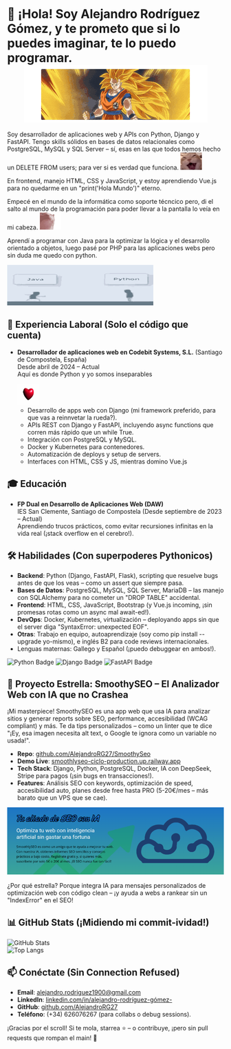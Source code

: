 # 👋 ¡Hola! Soy Alejandro Rodríguez Gómez, y te prometo que si lo puedes imaginar, te lo puedo programar. <img src="https://raw.githubusercontent.com/AlejandroRG27/AlejandroRG27/main/images/supersaiyansongoku-saiyan-super.gif" alt="dog-cool" width="427" height="133" style="display: block; margin: 0 auto;">

Soy desarrollador de aplicaciones web y APIs con Python, Django y FastAPI. Tengo skills sólidos en bases de datos relacionales como PostgreSQL, MySQL y SQL Server – sí, esas en las que todos hemos hecho un DELETE FROM users; para ver si es verdad que funciona. <img src="https://github.com/AlejandroRG27/AlejandroRG27/blob/main/images/cat-orange-cat.gif" alt="car-oranfe" width="50" height="40"><br>

En frontend, manejo HTML, CSS y JavaScript, y estoy aprendiendo Vue.js para no quedarme en un "print('Hola Mundo')" eterno.

Empecé en el mundo de la informática como soporte técncico pero, di el salto al mundo de la programación para poder llevar a la pantalla lo veía en mi cabeza. <img src="https://github.com/AlejandroRG27/AlejandroRG27/blob/main/images/cat-cat-meme.gif" alt="car-meme" width="50" height="40"><br>

Aprendí a programar con Java para la optimizar la lógica y el desarrollo orientado a objetos, luego pasé por PHP para las aplicaciones webs pero sin duda me quedo con python.

<img src="https://github.com/AlejandroRG27/AlejandroRG27/blob/main/images/java-python.gif" alt="python-java" width="340" height="94">

## 💼 Experiencia Laboral (Solo el código que cuenta)
- **Desarrollador de aplicaciones web en Codebit Systems, S.L.** (Santiago de Compostela, España)  
  Desde abril de 2024 – Actual  
  Aquí es donde Python y yo somos inseparables<p>  </p>  <img src="https://github.com/AlejandroRG27/AlejandroRG27/blob/main/images/python-python-my-belothed.gif" alt="python" width="50" height="50">
  - Desarrollo de apps web con Django (mi framework preferido, para que vas a reinnvetar la rueda?).  
  - APIs REST con Django y FastAPI, incluyendo async functions que corren más rápido que un while True.  
  - Integración con PostgreSQL y MySQL.  
  - Docker y Kubernetes para contenedores.  
  - Automatización de deploys y setup de servers.  
  - Interfaces con HTML, CSS y JS, mientras domino Vue.js

## 🎓 Educación
- **FP Dual en Desarrollo de Aplicaciones Web (DAW)**  
  IES San Clemente, Santiago de Compostela (Desde septiembre de 2023 – Actual)  
  Aprendiendo trucos prácticos, como evitar recursiones infinitas en la vida real (¡stack overflow en el cerebro!).

## 🛠️ Habilidades (Con superpoderes Pythonicos)
- **Backend**: Python (Django, FastAPI, Flask), scripting que resuelve bugs antes de que los veas – como un assert que siempre pasa.  
- **Bases de Datos**: PostgreSQL, MySQL, SQL Server, MariaDB – las manejo con SQLAlchemy para no cometer un "DROP TABLE" accidental.  
- **Frontend**: HTML, CSS, JavaScript, Bootstrap (y Vue.js incoming, ¡sin promesas rotas como un async mal await-ed!).  
- **DevOps**: Docker, Kubernetes, virtualización – deployando apps sin que el server diga "SyntaxError: unexpected EOF".  
- **Otras**: Trabajo en equipo, autoaprendizaje (soy como pip install --upgrade yo-mismo), e inglés B2 para code reviews internacionales.  
- Lenguas maternas: Gallego y Español (¡puedo debuggear en ambos!).

![Python Badge](https://img.shields.io/badge/Python-3.x-blue?logo=python) ![Django Badge](https://img.shields.io/badge/Django-Framework-green?logo=django) ![FastAPI Badge](https://img.shields.io/badge/FastAPI-API-yellow?logo=fastapi) <!-- Agrega más badges de shields.io, ¡son como decorators para tu perfil! -->

## 🌟 Proyecto Estrella: SmoothySEO – El Analizador Web con IA que no Crashea
¡Mi masterpiece! SmoothySEO es una app web que usa IA para analizar sitios y generar reports sobre SEO, performance, accesibilidad (WCAG compliant) y más. Te da tips personalizados – como un linter que te dice "¡Ey, esa imagen necesita alt text, o Google te ignora como un variable no usada!".

- **Repo**: [github.com/AlejandroRG27/SmoothySeo](https://github.com/AlejandroRG27/SmoothySeo)  
- **Demo Live**: [smoothlyseo-ciclo-production.up.railway.app](https://smoothlyseo-ciclo-production.up.railway.app/)  
- **Tech Stack**: Django, Python, PostgreSQL, Docker, IA con DeepSeek, Stripe para pagos (¡sin bugs en transacciones!).  
- **Features**: Análisis SEO con keywords, optimización de speed, accesibilidad auto, planes desde free hasta PRO (5-20€/mes – más barato que un VPS que se cae).

![Screenshot de SmoothySEO](https://github.com/AlejandroRG27/AlejandroRG27/blob/main/images/smoothlyseo-screenshot.png)

¿Por qué estrella? Porque integra IA para mensajes personalizados de optimización web con código clean – ¡y ayuda a webs a rankear sin un "IndexError" en el SEO!

## 📊 GitHub Stats (¡Midiendo mi commit-ividad!)
![GitHub Stats](https://github-readme-stats.vercel.app/api?username=AlejandroRG27&show_icons=true&theme=radical)  
![Top Langs](https://github-readme-stats.vercel.app/api/top-langs/?username=AlejandroRG27&layout=compact&theme=radical)  

## 📫 Conéctate (Sin Connection Refused)
- **Email**: [alejandro.rodriguez1900@gmail.com](mailto:alejandro.rodriguez1900@gmail.com)  
- **LinkedIn**: [linkedin.com/in/alejandro-rodríguez-gómez-](https://www.linkedin.com/in/alejandro-rodríguez-gómez-)  
- **GitHub**: [github.com/AlejandroRG27](https://github.com/AlejandroRG27)  
- **Teléfono**: (+34) 626076267 (para collabs o debug sessions).

¡Gracias por el scroll! Si te mola, starrea ⭐ – o contribuye, ¡pero sin pull requests que rompan el main! 🚀
